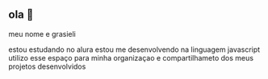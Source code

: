 ## ola 👋
meu nome e grasieli 

estou estudando no alura
estou me desenvolvendo na linguagem javascript
utilizo esse espaço para minha organizaçao e compartilhameto dos meus projetos desenvolvidos
